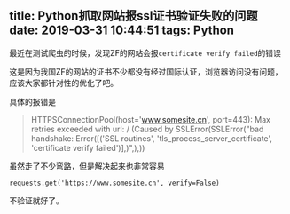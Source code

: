 title: Python抓取网站报ssl证书验证失败的问题
date: 2019-03-31 10:44:51
tags: Python
---

最近在测试爬虫的时候，发现ZF的网站会报`certificate verify failed`的错误 <!--more-->

这是因为我国ZF的网站的证书不少都没有经过国际认证，浏览器访问没有问题，应该大家都针对性的优化了吧。

具体的报错是

>HTTPSConnectionPool(host='www.somesite.cn', port=443): Max retries exceeded with url: / (Caused by SSLError(SSLError("bad handshake: Error([('SSL routines', 'tls_process_server_certificate', 'certificate verify failed')],)",),))

虽然走了不少弯路，但是解决起来也非常容易

```
requests.get('https://www.somesite.cn', verify=False)
```

不验证就好了。
